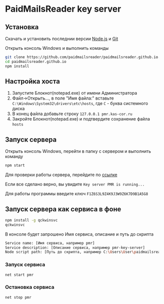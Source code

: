 # PaidMailsReader key server

## Установка

Скачать и установить последнии версии [Node.js](https://nodejs.org/ru/) и [Git](https://git-scm.com/)

Открыть консоль Windows и выполнить команды

```bash
git clone https://github.com/paidmailsreader/paidmailsreader.github.io.git
cd paidmailsreader.github.io
npm install
```

## Настройка хоста

1. Запустите Блокнот(notepad.exe) от имени Администратора
2. Файл->Открыть..., в поле "Имя файла:" вставьте `C:\Windows\System32\drivers\etc\hosts`, где `C` - буква системного диска
3. В конец файла добавьте строку `127.0.0.1 pmr.kas-cor.ru`
4. Закройте Блокнот(notepad.exe) и подтвердите сохранение файла `hosts`

## Запуск сервера

Открыть консоль Windows, перейти в папку с сервером и выполнить команду

```bash
npm start
```

Для проверки работы сервера, перейдите по [ссылке](http://pmr.kas-cor.ru)

Если все сделано верно, вы увидите `Key server PMR is running...`

Для работы программы введите ключ `F1Z6S3L9Z4K9J3W9Z6K7D9B1A5G8`

## Запуск сервера как сервиса в фоне

```bash
npm install -g qckwinsvc
qckwinsvc
```

В консоле будет запрошено Имя сервиса, описание и путь до скрипта

```bash
Service name: [Имя сервиса, например pmr]
Service description: [Описание сервиса, например pmr-key-server]
Node script path: [Путь до скрипта, например C:\Users\User\paidmailsreader.github.io\server.js]
```

### Запуск сервиса

```bash
net start pmr
```

### Остановка сервиса

```bash
net stop pmr
```
